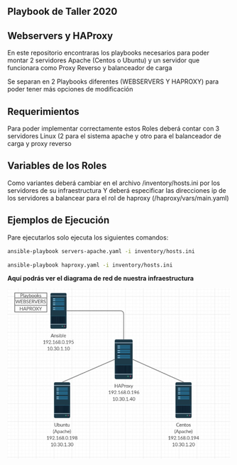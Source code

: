 ## Playbook de Taller 2020


## Webservers y HAProxy

En este repositorio encontraras los playbooks necesarios para poder montar 2 servidores Apache (Centos o Ubuntu) y un servidor que funcionara como Proxy Reverso y balanceador de carga

Se separan en 2 Playbooks diferentes (WEBSERVERS Y HAPROXY) para poder tener más opciones de modificación

## Requerimientos

Para poder implementar correctamente estos Roles deberá contar con 3 servidores Linux (2 para el sistema apache y otro para el balanceador de carga y proxy reverso

## Variables de los Roles

Como variantes deberá cambiar en el archivo /inventory/hosts.ini por los servidores de su infraestructura
Y deberá especificar las direcciones ip de los servidores a balancear para el rol de haproxy (/haproxy/vars/main.yaml)


## Ejemplos de Ejecución

Pare ejecutarlos solo ejecuta los siguientes comandos:


```bash
ansible-playbook servers-apache.yaml -i inventory/hosts.ini
```
```bash
ansible-playbook haproxy.yaml -i inventory/hosts.ini
```

**Aquí podrás ver el diagrama de red de nuestra infraestructura**

![Screenshot](estructura.jpg)
